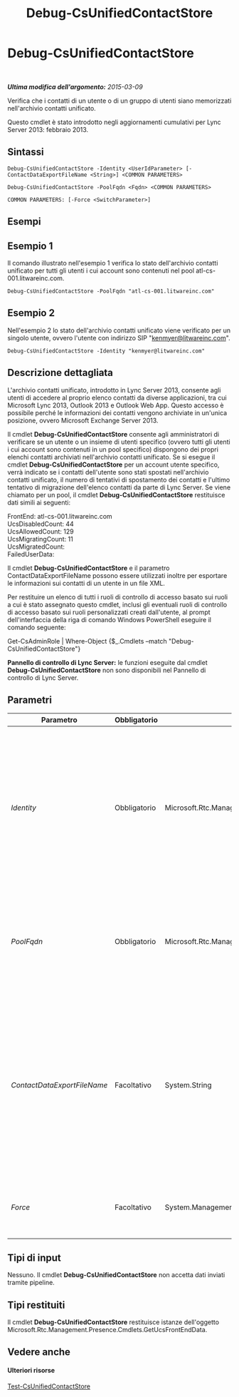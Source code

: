 ﻿---
title: Debug-CsUnifiedContactStore
TOCTitle: Debug-CsUnifiedContactStore
ms:assetid: 8e92d262-604d-41b1-9530-947765025a79
ms:mtpsurl: https://technet.microsoft.com/it-it/library/JJ994054(v=OCS.15)
ms:contentKeyID: 52062197
ms.date: 08/24/2015
mtps_version: v=OCS.15
ms.translationtype: HT
---

# Debug-CsUnifiedContactStore

 

_**Ultima modifica dell'argomento:** 2015-03-09_

Verifica che i contatti di un utente o di un gruppo di utenti siano memorizzati nell'archivio contatti unificato.

Questo cmdlet è stato introdotto negli aggiornamenti cumulativi per Lync Server 2013: febbraio 2013.

## Sintassi

    Debug-CsUnifiedContactStore -Identity <UserIdParameter> [-ContactDataExportFileName <String>] <COMMON PARAMETERS>

    Debug-CsUnifiedContactStore -PoolFqdn <Fqdn> <COMMON PARAMETERS>

    COMMON PARAMETERS: [-Force <SwitchParameter>]

## Esempi

## Esempio 1

Il comando illustrato nell'esempio 1 verifica lo stato dell'archivio contatti unificato per tutti gli utenti i cui account sono contenuti nel pool atl-cs-001.litwareinc.com.

    Debug-CsUnifiedContactStore -PoolFqdn "atl-cs-001.litwareinc.com"

## Esempio 2

Nell'esempio 2 lo stato dell'archivio contatti unificato viene verificato per un singolo utente, ovvero l'utente con indirizzo SIP "kenmyer@litwareinc.com".

    Debug-CsUnifiedContactStore -Identity "kenmyer@litwareinc.com"

## Descrizione dettagliata

L'archivio contatti unificato, introdotto in Lync Server 2013, consente agli utenti di accedere al proprio elenco contatti da diverse applicazioni, tra cui Microsoft Lync 2013, Outlook 2013 e Outlook Web App. Questo accesso è possibile perché le informazioni dei contatti vengono archiviate in un'unica posizione, ovvero Microsoft Exchange Server 2013.

Il cmdlet **Debug-CsUnifiedContactStore** consente agli amministratori di verificare se un utente o un insieme di utenti specifico (ovvero tutti gli utenti i cui account sono contenuti in un pool specifico) dispongono dei propri elenchi contatti archiviati nell'archivio contatti unificato. Se si esegue il cmdlet **Debug-CsUnifiedContactStore** per un account utente specifico, verrà indicato se i contatti dell'utente sono stati spostati nell'archivio contatti unificato, il numero di tentativi di spostamento dei contatti e l'ultimo tentativo di migrazione dell'elenco contatti da parte di Lync Server. Se viene chiamato per un pool, il cmdlet **Debug-CsUnifiedContactStore** restituisce dati simili ai seguenti:

FrontEnd: atl-cs-001.litwareinc.com  
UcsDisabledCount: 44  
UcsAllowedCount: 129  
UcsMigratingCount: 11  
UcsMigratedCount:  
FailedUserData:

Il cmdlet **Debug-CsUnifiedContactStore** e il parametro ContactDataExportFileName possono essere utilizzati inoltre per esportare le informazioni sui contatti di un utente in un file XML.

Per restituire un elenco di tutti i ruoli di controllo di accesso basato sui ruoli a cui è stato assegnato questo cmdlet, inclusi gli eventuali ruoli di controllo di accesso basato sui ruoli personalizzati creati dall'utente, al prompt dell'interfaccia della riga di comando Windows PowerShell eseguire il comando seguente:

Get-CsAdminRole | Where-Object {$\_.Cmdlets –match "Debug-CsUnifiedContactStore"}

**Pannello di controllo di Lync Server:** le funzioni eseguite dal cmdlet **Debug-CsUnifiedContactStore** non sono disponibili nel Pannello di controllo di Lync Server.

## Parametri


<table>
<colgroup>
<col style="width: 25%" />
<col style="width: 25%" />
<col style="width: 25%" />
<col style="width: 25%" />
</colgroup>
<thead>
<tr class="header">
<th>Parametro</th>
<th>Obbligatorio</th>
<th>Tipo</th>
<th>Descrizione</th>
</tr>
</thead>
<tbody>
<tr class="odd">
<td><p><em>Identity</em></p></td>
<td><p>Obbligatorio</p></td>
<td><p>Microsoft.Rtc.Management.AD.UserIdParameter</p></td>
<td><p>Indirizzo SIP di un singolo utente di cui viene verificato lo stato dell'archivio contatti unificato (è possibile specificare un solo utente per comando), ad esempio:</p>
<p>-Identity &quot;kenmyer@litwareinc.com&quot;</p>
<p>Quando si specifica l'indirizzo SIP, il prefisso sip: è facoltativo. Funzionerà anche la sintassi seguente:</p>
<p>-Identity &quot;sip:kenmyer@litwareinc.com&quot;</p></td>
</tr>
<tr class="even">
<td><p><em>PoolFqdn</em></p></td>
<td><p>Obbligatorio</p></td>
<td><p>Microsoft.Rtc.Management.Deploy.Fqdn</p></td>
<td><p>Nome di dominio completo del pool di registrazione di cui viene verificato lo stato dell'archivio contatti unificato. Verranno controllati tutti gli account utente contenuti nel pool specificato, ad esempio:</p>
<p>-PoolFqdn &quot;atl-cs-001.litwareinc.com&quot;</p></td>
</tr>
<tr class="odd">
<td><p><em>ContactDataExportFileName</em></p></td>
<td><p>Facoltativo</p></td>
<td><p>System.String</p></td>
<td><p>Percorso del file XML in cui vengono inclusi i contatti dell'utente specifico quando vengono esportati dall'archivio contatti unificato, ad esempio:</p>
<p>-ContactDataExportFileName &quot;C:\Exports\KenMyer.xml&quot;</p>
<p>Si noti che è necessario includere il parametro Identity e l'indirizzo SIP dell'utente di cui si desidera esportare i contatti. Se l'utente non è stato abilitato per l'archivio contatti unificato, il comando verrà terminato e non verrà esportato alcun contatto.</p></td>
</tr>
<tr class="even">
<td><p><em>Force</em></p></td>
<td><p>Facoltativo</p></td>
<td><p>System.Management.Automation.SwitchParameter</p></td>
<td><p>Impedisce la visualizzazione di eventuali messaggi di errore non irreversibili che potrebbero verificarsi durante l'esecuzione del comando.</p></td>
</tr>
</tbody>
</table>


## Tipi di input

Nessuno. Il cmdlet **Debug-CsUnifiedContactStore** non accetta dati inviati tramite pipeline.

## Tipi restituiti

Il cmdlet **Debug-CsUnifiedContactStore** restituisce istanze dell'oggetto Microsoft.Rtc.Management.Presence.Cmdlets.GetUcsFrontEndData.

## Vedere anche

#### Ulteriori risorse

[Test-CsUnifiedContactStore](test-csunifiedcontactstore.md)

